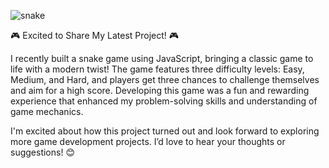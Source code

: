 ![snake](https://github.com/user-attachments/assets/aab05827-27d5-4575-b21a-5fb6269f3b24)

🎮 Excited to Share My Latest Project! 🎮

I recently built a snake game using JavaScript, bringing a classic game to life with a modern twist! The game features three difficulty levels: Easy, Medium, and Hard, and players get three chances to challenge themselves and aim for a high score. Developing this game was a fun and rewarding experience that enhanced my problem-solving skills and understanding of game mechanics.

I'm excited about how this project turned out and look forward to exploring more game development projects. I’d love to hear your thoughts or suggestions! 😊
